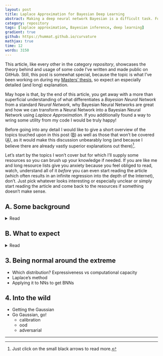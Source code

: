 ```yaml
---
layout: post
title: Laplace Approximation for Bayesian Deep Learning
abstract: Making a deep neural network Bayesian is a difficult task. For my Masters' thesis I've been using Laplace Approximation to achieve this and developed a plug & play PyTorch implementation I would like to showcase in this post. This is the final part of my informal 3 part mini-series on probabilistic machine learning, part 1 and 2 being "Looking for Lucy" and "A sense of uncertainty".
category: repository
tags: [laplace approximation, Bayesian inference, deep learning]
gradient: true
github: https://hummat.github.io/curvature
mathjax: true
time: 12
words: 3150
---
```


This article, like every other in the category _repository_, showcases the theory behind and usage of some code I’ve written and made public on GitHub. Still, this post is somewhat special, because the topic is what I’ve been working on during my [Masters’ thesis](https://elib.dlr.de/131938/1/Humt_thesis.pdf), so expect an especially detailed (and long) explanation.

May hope is that, by the end of this article, you get away with a more than superficial understanding of what differentiates a _Bayesian Neural Network_ from a standard _Neural Network_, why Bayesian Neural Networks are great and how we can transform a Neural Network into a Bayesian Neural Network using _Laplace Approximation_. If you additionally found a way to wring some utility from my code I would be truly happy!

Before going into any detail I would like to give a short overview of the topics touched upon in this post ([B](#b-what-to-expect)) as well as those that won’t be covered ([A](#a-some-background)), as it would make this discussion unbearably long (and because I believe there are already vastly superior explanations out there)[^1].

[^1]: Just click on the small black arrows to read more.

Let’s start by the topics I won’t cover but for which I’ll supply some resources so you can brush up your knowledge if needed. If you are like me and long resource lists give you anxiety because you feel obliged to read, watch, understand all of it _before_ you can even start reading the article (which often results in an infinite regression into the depth of the Internet), don’t. Just pick whatever looks interesting or especially unclear or simply start reading the article and come back to the resources if something doesn’t make sense.

## A. Some background

<details>
<summary>Read</summary>
<ol>
<li><p><b>Linear algebra & calculus:</b> Okay, I know, you see this everywhere and for me at least, it always feels discomforting. What is it supposed to mean anyway? Do I need to know <i>all</i> of linear algebra and calculus to understand anything? And what does <i>“know”</i> mean? That I can solve matrix multiplications, determinants, Eigenvectors and 10th degree derivatives by hand in a few seconds? That I can proof the fundamental equations that underly those fields? I don’t think so.</p>
<p>Usually, and this is also true here, it just means that you have an _intuitive_ understanding   of what is happening when multiplying a vector and a matrix or what a 2nd order derivative represents. Luckily, this kind of understanding can be obtained conveniently and even enjoyably by watching the following three video series (by one of my YouTube idols <a href="https://www.youtube.com/c/3blue1brown">3Blue1Brown</a> who we will probably encounter again and again throughout this section and even throughout this blog):</p></li>
<ul>
<li><a href="https://www.youtube.com/playlist?list=PLZHQObOWTQDPD3MizzM2xVFitgF8hE_ab">Essence of linear algebra</a></li>
<li><a href="https://www.youtube.com/playlist?list=PLZHQObOWTQDMsr9K-rj53DwVRMYO3t5Yr">Essence of calculus</a></li>
<li><a href="https://www.youtube.com/playlist?list=PLSQl0a2vh4HC5feHa6Rc5c0wbRTx56nF7">Multivariate calculus</a></li>
</ul>
<li><b>Probability theory:</b> As you might have expected from the title, where there is Bayes, probability theory can’t be far. Again, an intuitive understanding will suffice to understand what’s going on. Consider having a look at <a href="https://hummat.github.io/learning/2020/06/23/looking-for-lucy.html">my article</a> on the topic, which is intented specifically as a primer to probabilistic machine learning.</li>
<ul>
<li><a href="https://seeing-theory.brown.edu/">Seeing theory</a></li>
<li><a href="https://www.youtube.com/playlist?list=PLC58778F28211FA19">Probability explained</a></li>
<li><a href="https://www.youtube.com/watch?v=HZGCoVF3YvM">Bayes theorem</a> and its <a href="https://www.youtube.com/watch?v=U_85TaXbeIo">proof</a> (optional)</li>
<li><a href="https://colah.github.io/posts/2015-09-Visual-Information/">Visual Information Theory</a> (optional)</li>
</ul>
<li><a href="https://www.youtube.com/playlist?list=PLZHQObOWTQDNU6R1_67000Dx_ZCJB-3pi"><b>Neural Networks</b></a>: This is the second ingredient next to probability theory you need to construct a Bayesian Neural Network. 3Blue1Brown one more time.</li>
<li><b>Machine Learning:</b> Not strictly needed, but so cool that I need to share it. A visual introduction to machine learning: Part <a href="http://www.r2d3.us/visual-intro-to-machine-learning-part-1/">1</a> and <a href="http://www.r2d3.us/visual-intro-to-machine-learning-part-2/">2</a></li>
</ol>
</details>


## B. What to expect

<details>
<summary>Read</summary>
<ol>
<li><b>Uncertainty:</b> Because probabilistic, or Bayesian, machine learning is not (yet) part of the fields 101, I’d like to begin this discussion by answering the following three questions: What is uncertainty? Why do we need it? How to put it to use?</li>
<li><b>Bayesian Neural Networks:</b> A guided tour from standard Neural Networks towards their Bayesian counterparts. I’ll be focusing particularly on the connection between the visual explanation of <i>“placing a probability distribution on the networks weights”</i> (a phrase encountered in most articles on the topic) and what that actually looks like when applied (something that tripped me up quite a bit in the beginning).</li>
<li><b>Laplace Approximation:</b> This might be the most interesting part for readers already familiar with the basics. We will look at what it is, why it makes sense to use it and how it can be applied to Neural Networks. There will be some math here but also lots of accompanying visualizations to allow for an intuitive understanding of the presented equations. Where applicable I’ll also contrast this method against other popular approaches, pointing out some advantages and disadvantages. Throughout this section I’ll add some code snippets from the repository to connect theory and application.</li>
<li><b>Application and results:</b> The reward for sticking with me till this point: Lot’s of figures visualizing the most interesting results and some analysis. I’ll also provide a complete <a href="https://github.com/hummat/curvature/blob/master/curvature/tutorial.ipynb">small scale example</a> showing how to use the code so that hopefully you won’t have any problems incorporating it into a personal project, should you be so inclined.</li>
</ol>
</details>

## 3. Being normal around the extreme

* Which distribution? Expressiveness vs computational capacity
* Laplace’s method
* Applying it to NNs to get BNNs

## 4. Into the wild

* Getting the Gaussian
* Go Gaussian, go!
  * calibration
  * ood
  * adversarial

---